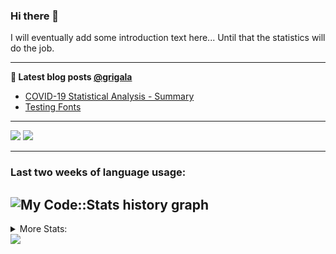 ### Hi there 👋

I will eventually add some introduction text here... Until that the statistics will do the job. 

<!--
**grigala/grigala** is a ✨ _special_ ✨ repository because its `README.md` (this file) appears on your GitHub profile.

Here are some ideas to get you started:

- 🔭 I’m currently working on ...
- 🌱 I’m currently learning ...
- 👯 I’m looking to collaborate on ...
- 🤔 I’m looking for help with ...
- 💬 Ask me about ...
- 📫 How to reach me: ...
- 😄 Pronouns: ...
- ⚡ Fun fact: ...
-->

---

**📕 Latest blog posts [@grigala](https://grigala.github.io/blog/)**
<!-- BLOG-POST-LIST:START -->
- [COVID-19 Statistical Analysis - Summary](https://grigala.github.io/posts/2020/03/covid-19/)
- [Testing Fonts](https://grigala.github.io/posts/2019/12/testing-fonts/)
<!-- BLOG-POST-LIST:END -->

 ---
 
![](https://grigala-stats.vercel.app/api?username=grigala&count_private=true&show_icons=true&line_height=21&title_color=009930&icon_color=009930) ![](https://grigala-stats.vercel.app/api/top-langs/?username=grigala&layout=compact&title_color=009930)

<!-- images are not the same line
<p align = "center">
    <img src="https://github-readme-stats.vercel.app/api?username=grigala&count_private=true&show_icons=true&theme=dark&line_height=33" width="48%">
    <img src="https://github-readme-stats.vercel.app/api/top-langs/?username=grigala&layout=compact&theme=dark" width="48%">
</p> -->

---
### Last two weeks of language usage:

![My Code::Stats history graph](https://codestats-readme.wegfan.cn/history-graph/grigala)
---
<details>
<summary> More Stats: </summary>
  
<!--START_SECTION:waka-->
📊 **This Week I Spent My Time On** 

```text
⌚︎ Time Zone: Europe/Zurich

💬 Programming Languages: 
C++                      37 mins             ███████████░░░░░░░░░░░░░░   44.09% 
YAML                     20 mins             ██████░░░░░░░░░░░░░░░░░░░   24.3% 
Bash                     9 mins              ███░░░░░░░░░░░░░░░░░░░░░░   11.59% 
Dart                     7 mins              ██░░░░░░░░░░░░░░░░░░░░░░░   8.52% 
Python                   6 mins              ██░░░░░░░░░░░░░░░░░░░░░░░   7.71%

🔥 Editors: 
CLion                    45 mins             █████████████░░░░░░░░░░░░   53.35% 
Vim                      20 mins             ██████░░░░░░░░░░░░░░░░░░░   24.3% 
IntelliJ                 16 mins             ████░░░░░░░░░░░░░░░░░░░░░   19.37% 
VS Code                  2 mins              ░░░░░░░░░░░░░░░░░░░░░░░░░   2.37% 
PyCharm                  0 secs              ░░░░░░░░░░░░░░░░░░░░░░░░░   0.62%

💻 Operating System: 
Windows                  52 mins             ███████████████░░░░░░░░░░   62.06% 
Linux                    32 mins             █████████░░░░░░░░░░░░░░░░   37.94%

```

**I Mostly Code in Java** 

```text
Java                     6 repos             ████░░░░░░░░░░░░░░░░░░░░░   18.75% 
C++                      3 repos             ██░░░░░░░░░░░░░░░░░░░░░░░   9.38% 
Scala                    3 repos             ██░░░░░░░░░░░░░░░░░░░░░░░   9.38% 
Dart                     3 repos             ██░░░░░░░░░░░░░░░░░░░░░░░   9.38% 
Python                   2 repos             █░░░░░░░░░░░░░░░░░░░░░░░░   6.25%

```



<!--END_SECTION:waka-->

![My Code::Stats history graph](https://codestats-readme.wegfan.cn/history-graph/grigala)
---
</details>

<img src="https://komarev.com/ghpvc/?username=grigala&color=009930"/>

<!-- an additional pinned repositiroes -->
<!-- ![ReadMe Card](https://grigala-stats.vercel.app/api/pin/?username=grigala&repo=3DMMDepthFitting&title_color=008800) -->
